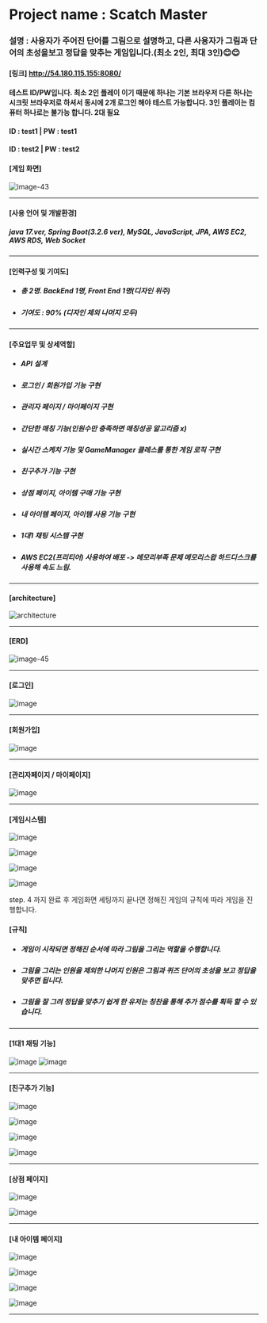 # Project name : Scatch Master  

### 설명 : 사용자가 주어진 단어를 그림으로 설명하고, 다른 사용자가 그림과 단어의 초성을보고 정답을 맞추는 게임입니다.(최소 2인, 최대 3인)😊😊

#### [링크] http://54.180.115.155:8080/

#### 테스트 ID/PW입니다. 최소 2인 플레이 이기 때문에 하나는 기본 브라우저 다른 하나는 시크릿 브라우저로 하셔서 동시에 2개 로그인 해야 테스트 가능합니다. 3인 플레이는 컴퓨터 하나로는 불가능 합니다. 2대 필요

#### ID : test1 | PW : test1

#### ID : test2 | PW : test2

#### [게임 화면]
![image-43](https://github.com/user-attachments/assets/cba43cd0-dd12-4d5d-8a00-87b669f21574)


-------------------------------------------------------------------------------------------------------------

#### [사용 언어 및 개발환경]

##### java 17.ver, Spring Boot(3.2.6 ver), MySQL, JavaScript, JPA, AWS EC2, AWS RDS, Web Socket 

-------------------------------------------------------------------------------------------------------------

#### [인력구성 및 기여도]

 - ##### 총 2명. BackEnd 1명, Front End 1명(디자인 위주)

 - ##### 기여도 : 90% (디자인 제외 나머지 모두)

-------------------------------------------------------------------------------------------------------------

#### [주요업무 및 상세역할]

- ##### API 설계

- ##### 로그인 / 회원가입 기능 구현

- ##### 관리자 페이지 / 마이페이지 구현

- ##### 간단한 매칭 기능(인원수만 충족하면 매칭성공 알고리즘 x)

- ##### 실시간 스케치 기능 및 GameManager 클레스를 통한 게임 로직 구현

- ##### 친구추가 기능 구현

- ##### 상점 페이지, 아이템 구매 기능 구현

- ##### 내 아이템 페이지, 아이템 사용 기능 구현

- ##### 1대1 채팅 시스템 구현

- ##### AWS EC2(프리티어) 사용하여 배포 -> 메모리부족 문제 메모리스왑 하드디스크를 사용해 속도 느림.

-------------------------------------------------------------------------------------------------------------

#### [architecture]

![architecture](https://github.com/user-attachments/assets/96c97e61-6679-470f-a196-4d7632ea000a)

-------------------------------------------------------------------------------------------------------------

#### [ERD]

![image-45](https://github.com/user-attachments/assets/5ef5bda2-a09b-4efa-93a8-2ddf0d0a7f5c)

-------------------------------------------------------------------------------------------------------------

#### [로그인]

![image](https://github.com/user-attachments/assets/91489c82-ba5c-4f6d-9206-0c5564511aa6)

-------------------------------------------------------------------------------------------------------------

#### [회원가입]

![image](https://github.com/user-attachments/assets/831139c1-648a-43d3-bc73-6254aeec26bb)

-------------------------------------------------------------------------------------------------------------

#### [관리자페이지 / 마이페이지]

![image](https://github.com/user-attachments/assets/df0302ac-947e-4b00-971c-581e18fe2cef)

-------------------------------------------------------------------------------------------------------------

#### [게임시스템]

![image](https://github.com/user-attachments/assets/5f6374f6-7fa1-465b-b18a-bed5a084939b)

![image](https://github.com/user-attachments/assets/cc312e91-b91d-4336-8521-9379b8e74a36)

![image](https://github.com/user-attachments/assets/ddbce86e-1130-4dbb-8aec-4da411664615)

![image](https://github.com/user-attachments/assets/9ea8cb48-4517-4e3c-a12a-7f0d85c31b0f)

step. 4 까지 완료 후 게임화면 세팅까지 끝나면 정해진 게임의 규칙에 따라 게임을 진행합니다.


#### [규칙]

- ##### 게임이 시작되면 정해진 순서에 따라 그림을 그리는 역할을 수행합니다.

- ##### 그림을 그리는 인원을 제외한 나머지 인원은 그림과 퀴즈 단어의 초성을 보고 정답을 맞추면 됩니다.

- ##### 그림을 잘 그려 정답을 맞추기 쉽게 한 유저는 칭찬을 통해 추가 점수를 획득 할 수 있습니다.

-------------------------------------------------------------------------------------------------------------

#### [1대1 채팅 기능]

![image](https://github.com/user-attachments/assets/6fdf23f6-46ca-40c9-bde1-3d2a75c5b32c)
![image](https://github.com/user-attachments/assets/0770170b-42a9-46e9-92e9-8a981e699010)

-------------------------------------------------------------------------------------------------------------

#### [친구추가 기능]

![image](https://github.com/user-attachments/assets/574b0146-2aea-428d-b3f2-7b190c43918a)

![image](https://github.com/user-attachments/assets/a79ee837-cf10-45db-b84b-73b881e0eae8)

![image](https://github.com/user-attachments/assets/93cc1da7-9299-462b-b450-1cdaa1c55bac)

![image](https://github.com/user-attachments/assets/13726090-6818-448e-8a01-056021d5878f)

-------------------------------------------------------------------------------------------------------------

#### [상점 페이지]

![image](https://github.com/user-attachments/assets/008b2bdb-bb75-429b-8e89-c37726424905)

![image](https://github.com/user-attachments/assets/2e407141-a6d6-4eb6-bad8-b4d85c5f0fe7)

-------------------------------------------------------------------------------------------------------------

#### [내 아이템 페이지]

![image](https://github.com/user-attachments/assets/d956003e-2336-4ce8-a912-68f152cc7808)

![image](https://github.com/user-attachments/assets/c278770a-20b0-4665-8dec-49190c2d9898)

![image](https://github.com/user-attachments/assets/85705b4d-d57f-4085-a1a8-aef03c40ae4f)

![image](https://github.com/user-attachments/assets/053539cb-f4ce-4d35-96c5-35ad1d0437cd)

-------------------------------------------------------------------------------------------------------------



